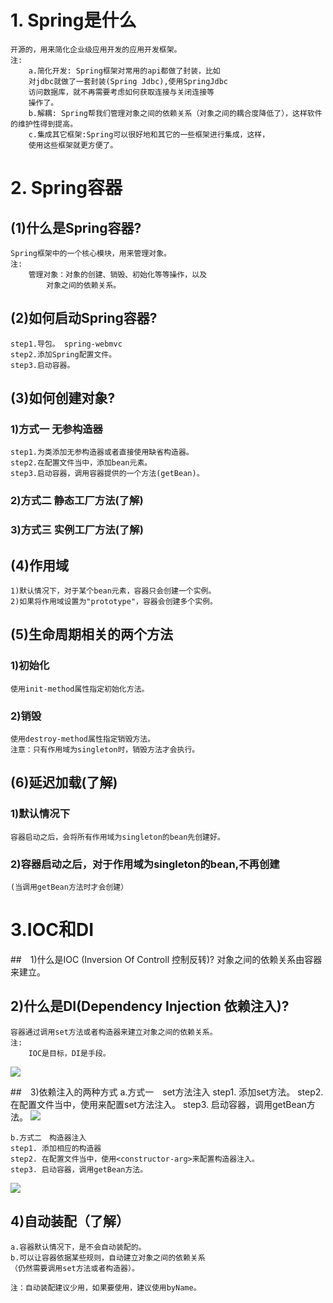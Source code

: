 # 1. Spring是什么
	开源的，用来简化企业级应用开发的应用开发框架。
	注:
		a.简化开发: Spring框架对常用的api都做了封装，比如
		对jdbc就做了一套封装(Spring Jdbc),使用SpringJdbc
		访问数据库，就不再需要考虑如何获取连接与关闭连接等
		操作了。
		b.解耦: Spring帮我们管理对象之间的依赖关系（对象之间的耦合度降低了），这样软件的维护性得到提高。
		c.集成其它框架:Spring可以很好地和其它的一些框架进行集成，这样，
		使用这些框架就更方便了。

# 2. Spring容器
## (1)什么是Spring容器?
	Spring框架中的一个核心模块，用来管理对象。
	注:
		管理对象：对象的创建、销毁、初始化等等操作，以及
			对象之间的依赖关系。
## (2)如何启动Spring容器?
	step1.导包。 spring-webmvc
	step2.添加Spring配置文件。
	step3.启动容器。
## (3)如何创建对象?
### 1)方式一 无参构造器
	step1.为类添加无参构造器或者直接使用缺省构造器。
	step2.在配置文件当中，添加bean元素。
	step3.启动容器，调用容器提供的一个方法(getBean)。
### 2)方式二 静态工厂方法(了解)
### 3)方式三 实例工厂方法(了解)
## (4)作用域
	1)默认情况下，对于某个bean元素，容器只会创建一个实例。
	2)如果将作用域设置为"prototype"，容器会创建多个实例。
## (5)生命周期相关的两个方法
### 1)初始化
	使用init-method属性指定初始化方法。
### 2)销毁
	使用destroy-method属性指定销毁方法。
	注意：只有作用域为singleton时，销毁方法才会执行。
## (6)延迟加载(了解)
###	1)默认情况下
	容器启动之后，会将所有作用域为singleton的bean先创建好。
### 2)容器启动之后，对于作用域为singleton的bean,不再创建
	(当调用getBean方法时才会创建）

# 3.IOC和DI
##　1)什么是IOC (Inversion Of Controll 控制反转)?
	对象之间的依赖关系由容器来建立。
## 	2)什么是DI(Dependency Injection 依赖注入)?
	容器通过调用set方法或者构造器来建立对象之间的依赖关系。
	注:
		IOC是目标，DI是手段。
![](set2.png)

##　3)依赖注入的两种方式
	a.方式一　set方法注入
	step1. 添加set方法。
	step2. 在配置文件当中，使用<property>来配置set方法注入。
	step3. 启动容器，调用getBean方法。
![](set1.png)


	b.方式二　构造器注入
	step1. 添加相应的构造器
	step2. 在配置文件当中，使用<constructor-arg>来配置构造器注入。
	step3. 启动容器，调用getBean方法。
![](c1.png)

## 4)自动装配（了解）
	a.容器默认情况下，是不会自动装配的。
	b.可以让容器依据某些规则，自动建立对象之间的依赖关系
	（仍然需要调用set方法或者构造器）。
	
	注：自动装配建议少用，如果要使用，建议使用byName。


	
	
	


	
	  
							
		
		
				

	